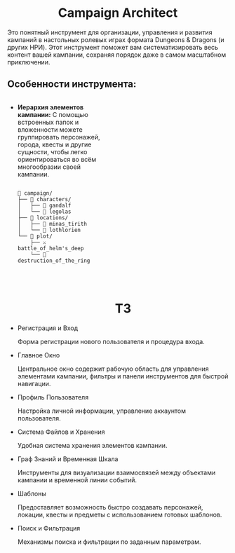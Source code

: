 <h1 align="center">Campaign Architect</h1>

<p>Это понятный инструмент для организации, управления и развития кампаний в настольных ролевых играх формата Dungeons & Dragons (и других НРИ). Этот инструмент поможет вам систематизировать весь контент вашей кампании, сохраняя порядок даже в самом масштабном приключении.</p>

<h2>Особенности инструмента:</h2>

<div style="display: flex; justify-content: space-between; gap: 2rem; flex-wrap: wrap;">
    <div style="flex-basis: calc(50% - 1rem);">
        <ul>
            <li><strong>Иерархия элементов кампании:</strong>
            С помощью встроенных папок и вложенности можете группировать персонажей, города, квесты и другие сущности, чтобы легко ориентироваться во всём многообразии своей кампании.</li>
                <pre><code class="language-text">
📂 campaign/
├── 📂 characters/
│   ├── 🧙 gandalf
│   └── 🏹 legolas
├── 📂 locations/
│   ├── 🏰 minas_tirith
│   └── 🌳 lothlorien
└── 📂 plot/
    ├── ⚔️ battle_of_helm's_deep
    └── 💍 destruction_of_the_ring</code></pre>
</ul>
</div>
<div>
     <ul>
    <h1 align="center">ТЗ</h1>
    <li>Регистрация и Вход</li>
    <p>Форма регистрации нового пользователя и процедура входа.</p>
    <li>Главное Окно</li>
    <p>Центральное окно содержит рабочую область для управления элементами кампании, фильтры и панели инструментов для быстрой навигации.</p>
    <li>Профиль Пользователя</li>
    <p>Настройка личной информации, управление аккаунтом пользователя.</p>
    <li>Система Файлов и Хранения</li>
    <p>Удобная система хранения элементов кампании.</p>
    <li>Граф Знаний и Временная Шкала</li>
    <p>Инструменты для визуализации взаимосвязей между объектами кампании и временной линии событий.</p>
    <li>Шаблоны</li>
    <p>Предоставляет возможность быстро создавать персонажей, локации, квесты и предметы с использованием готовых шаблонов.</p>
    <li>Поиск и Фильтрация</li>
    <p>Механизмы поиска и фильтрации по заданным параметрам.</p>
</div>
